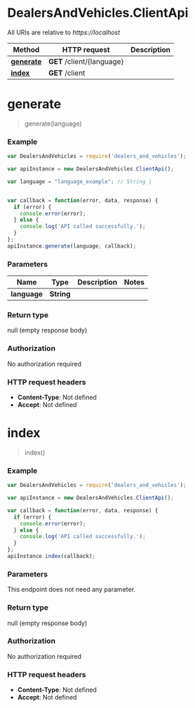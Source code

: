 # DealersAndVehicles.ClientApi

All URIs are relative to *https://localhost*

Method | HTTP request | Description
------------- | ------------- | -------------
[**generate**](ClientApi.md#generate) | **GET** /client/{language} | 
[**index**](ClientApi.md#index) | **GET** /client | 


<a name="generate"></a>
# **generate**
> generate(language)



### Example
```javascript
var DealersAndVehicles = require('dealers_and_vehicles');

var apiInstance = new DealersAndVehicles.ClientApi();

var language = "language_example"; // String | 


var callback = function(error, data, response) {
  if (error) {
    console.error(error);
  } else {
    console.log('API called successfully.');
  }
};
apiInstance.generate(language, callback);
```

### Parameters

Name | Type | Description  | Notes
------------- | ------------- | ------------- | -------------
 **language** | **String**|  | 

### Return type

null (empty response body)

### Authorization

No authorization required

### HTTP request headers

 - **Content-Type**: Not defined
 - **Accept**: Not defined

<a name="index"></a>
# **index**
> index()



### Example
```javascript
var DealersAndVehicles = require('dealers_and_vehicles');

var apiInstance = new DealersAndVehicles.ClientApi();

var callback = function(error, data, response) {
  if (error) {
    console.error(error);
  } else {
    console.log('API called successfully.');
  }
};
apiInstance.index(callback);
```

### Parameters
This endpoint does not need any parameter.

### Return type

null (empty response body)

### Authorization

No authorization required

### HTTP request headers

 - **Content-Type**: Not defined
 - **Accept**: Not defined


